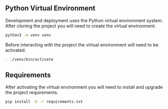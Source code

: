 ## Python Virtual Environment

Development and deployment uses the Python virtual environment system. After
cloning the project you will need to create the virtual environment.

```bash
python3 -m venv venv
```

Before interacting with the project the virtual environment will need to be
activated.

```bash
. ./venv/bin/activate
```

## Requirements

After activating the virtual environment you will need to install and upgrade
the project requirements.

```bash
pip install -U -r requirements.txt
```

